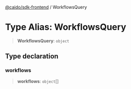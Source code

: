 [@caido/sdk-frontend](../index.md) / WorkflowsQuery

# Type Alias: WorkflowsQuery

> **WorkflowsQuery**: `object`

## Type declaration

### workflows

> **workflows**: `object`[]
